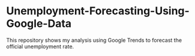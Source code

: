 # Unemployment-Forecasting-Using-Google-Data
This repository shows my analysis using Google Trends to forecast the official unemployment rate.
